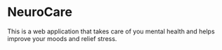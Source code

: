 # NeuroCare
This is a web application that takes care of you mental health and helps improve your moods and relief stress.

